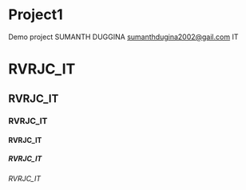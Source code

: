 # Project1
Demo project
SUMANTH DUGGINA
sumanthdugina2002@gail.com
IT


# RVRJC_IT
## RVRJC_IT
### RVRJC_IT
#### RVRJC_IT
##### RVRJC_IT
###### RVRJC_IT
